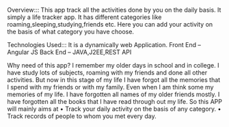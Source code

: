 Overview:::
This app track all the activities done by you on the daily basis. It simply a life tracker app. It has different categories like roaming,sleeping,studying,friends etc. Here you can add your activity on the basis of what category you have choose.

Technologies Used:::
It is a dynamically web Application.
Front End – Angular JS
Back End – JAVA,J2EE,REST API

Why need of this app?
I remember my older days in school and in college. I have study lots of subjects, roaming with my friends and done all other activities. But now in this stage of my life I have forgot all the memories that  I spend with my friends or with my family. Even when I am think some my memories of my life. I have forgotten all names of my older friends mostly. I have forgotten all the books that I have read through out my life. So this APP will mainly aims at 
    • Track your daily activity on the basis of any category.
    • Track records of people to whom you met every day.
